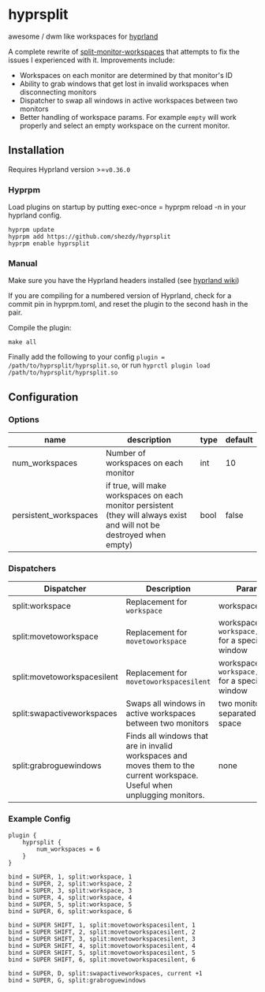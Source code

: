 # hyprsplit
awesome / dwm like workspaces for [hyprland](https://github.com/hyprwm/hyprland)

A complete rewrite of [split-monitor-workspaces](https://github.com/Duckonaut/split-monitor-workspaces) that attempts to fix the issues I experienced with it. Improvements include:
- Workspaces on each monitor are determined by that monitor's ID
- Ability to grab windows that get lost in invalid workspaces when disconnecting monitors
- Dispatcher to swap all windows in active workspaces between two monitors
- Better handling of workspace params. For example `empty` will work properly and select an empty workspace on the current monitor.

## Installation
Requires Hyprland version >=`v0.36.0`

### Hyprpm
Load plugins on startup by putting exec-once = hyprpm reload -n in your hyprland config.
```
hyprpm update
hyprpm add https://github.com/shezdy/hyprsplit
hyprpm enable hyprsplit
```

### Manual
Make sure you have the Hyprland headers installed (see [hyprland wiki](https://wiki.hyprland.org/Plugins/Using-Plugins/#manual))

If you are compiling for a numbered version of Hyprland, check for a commit pin in hyprpm.toml, and reset the plugin to the second hash in the pair.

Compile the plugin:
```
make all
```
Finally add the following to your config  `plugin = /path/to/hyprsplit/hyprsplit.so`, or run `hyprctl plugin load /path/to/hyprsplit/hyprsplit.so`

## Configuration
### Options

| name | description | type | default |
|---|---|---|---|
| num_workspaces | Number of workspaces on each monitor | int | 10 |
| persistent_workspaces | if true, will make workspaces on each monitor persistent (they will always exist and will not be destroyed when empty) | bool | false |

### Dispatchers
| Dispatcher | Description | Params |
| ---------- | ----------- | ------ |
| split:workspace | Replacement for `workspace` | workspace |
| split:movetoworkspace | Replacement for `movetoworkspace` | workspace OR `workspace,window` for a specific window  |
| split:movetoworkspacesilent | Replacement for `movetoworkspacesilent` | workspace OR `workspace,window` for a specific window |
| split:swapactiveworkspaces | Swaps all windows in active workspaces between two monitors | two monitors separated by a space |
| split:grabroguewindows | Finds all windows that are in invalid workspaces and moves them to the current workspace. Useful when unplugging monitors. | none |

### Example Config
```
plugin {
    hyprsplit {
        num_workspaces = 6
    }
}

bind = SUPER, 1, split:workspace, 1
bind = SUPER, 2, split:workspace, 2
bind = SUPER, 3, split:workspace, 3
bind = SUPER, 4, split:workspace, 4
bind = SUPER, 5, split:workspace, 5
bind = SUPER, 6, split:workspace, 6

bind = SUPER SHIFT, 1, split:movetoworkspacesilent, 1
bind = SUPER SHIFT, 2, split:movetoworkspacesilent, 2
bind = SUPER SHIFT, 3, split:movetoworkspacesilent, 3
bind = SUPER SHIFT, 4, split:movetoworkspacesilent, 4
bind = SUPER SHIFT, 5, split:movetoworkspacesilent, 5
bind = SUPER SHIFT, 6, split:movetoworkspacesilent, 6

bind = SUPER, D, split:swapactiveworkspaces, current +1
bind = SUPER, G, split:grabroguewindows
```